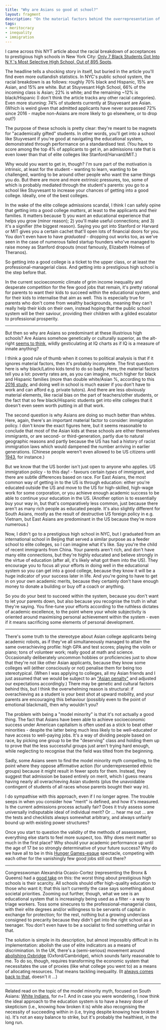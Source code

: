 ```yaml
---
title: "Why are Asians so good at school?"
layout: fragment
description: "On the material factors behind the overrepresentation of Asian-Americans at prestigious high schools in NYC."
tags:
- meritocracy
- inequality
- immigration
---
```


I came across this NYT article about the racial breakdown of acceptances to prestigious high schools in New York City: [Only 7 Black Students Got Into N.Y.'s Most Selective High School, Out of 895 Spots](https://www.nytimes.com/2019/03/18/nyregion/black-students-nyc-high-schools.html).

The headline tells a shocking story in itself, but buried in the article you'll find even more outlandish statistics. In NYC's public school system, the racial breakdown is as follows: roughly 70% black and Hispanic, 15% are Asian, and 15% are white. But at Stuyvesant High School, 66% of the incoming class is Asian; 22% is white; and the remaining ~12% is black/Hispanic (I don't think the article tracks any other racial categories). Even more stunning: 74% of students currently at Stuyvesant are Asian. (Which is weird given that admitted applicants have never surpassed 72% since 2016 - maybe non-Asians are more likely to go elsewhere, or to drop out?)

The purpose of these schools is pretty clear: they're meant to be magnets for "academically gifted" students. In other words, you'll get into a school like Stuyvesant if you're good at navigating the educational system, demonstrated through performance on a standardised test. (You have to score among the top 4% of applicants to get in, an admissions rate that is even lower than that of elite colleges like Stanford/Harvard/MIT.)

Why would you want to get in, though? I'm sure part of the motivation is intrinsic, at least for the student - wanting to learn, wanting to be challenged, wanting to be around other people who want the same things you do. But there are more and more extrinsic pressures, too, some of which is probably mediated through the student's parents: you go to a school like Stuyvesant to increase your chances of getting into a good college. Ideally, one of the best colleges.

In the wake of the elite college admissions scandal, I think I can safely opine that getting into a good college _matters_, at least to the applicants and their families. It matters because 1) you want an educational experience that helps you grow (minor reason); 2) you'll make useful connections; and 3) it's a signifier (the biggest reason). Saying you got into Stanford or Harvard or MIT gives you a certain cachet that'll open lots of financial doors for you. You don't even have to have _graduated_ - dropping out works too, as we've seen in the case of numerous failed startup founders who've managed to raise money as Stanford dropouts (most famously, Elizabeth Holmes of Theranos).

So getting into a good college is a ticket to the upper class, or at least the professional-managerial class. And getting into a prestigious high school is the step before that.

In the current socioeconomic climate of grim income inequality and desperate competition for the few good jobs that remain, it's pretty rational for parents to want their kids to succeed within the educational system, and for their kids to internalise that aim as well. This is especially true for parents who don't come from wealthy backgrounds, meaning they can't really help their kids on their own, instead hoping that the public school system will be their saviour, providing their children with a gilded escalator to professional prosperity.

***

But then so why are Asians so predominant at these illustrious high schools? Are Asians somehow genetically or culturally superior, as the alt-right [seems to think](https://splinternews.com/the-alt-rights-asian-exception-is-cribbed-directly-from-1822421189), wildly gesticulating at IQ charts as if IQ is a measure of innate anything?

I think a good rule of thumb when it comes to political analysis is that if it ignores material factors, then it's probably incomplete. The first question here is why black/Latino kids tend to do so badly. Here, the material factors tell you a lot: poverty rates are, as you can imagine, much higher for black and Hispanic families (more than double white/Asian %, according to this [2016 study](http://furmancenter.org/files/sotc/SOC_2016_FOCUS_Poverty_in_NYC.pdf), and doing well in school is much easier if you don't have to work and can afford e.g. private tutors). And there are less obviously material elements, like racial bias on the part of teachers/other students, or the fact that so few black/Hispanic students get into elite colleges that it doesn't even seem worth putting in all that work.

The second question is why Asians are doing so much better than whites. Here, again, there's an important material factor to consider: immigration policy. I don't know the exact figures here, but it seems reasonable to conclude that most of the Asian kids at these schools are either themselves immigrants, or are second- or third-generation, partly due to natural geographic reasons and partly because the US has had a history of racist immigration laws which would dampened the number arriving in earlier generations. (Chinese people weren't even allowed to be US citizens until [1943](https://en.wikipedia.org/wiki/Magnuson_Act), for instance.)

But we know that the US border isn't just open to anyone who applies. US immigration policy - to this day! - favours certain _types_ of immigrant, and there are subtle differences based on race. For East Asians, the most common way of getting in to the US is through education: either you're educated outside the US and move to the US for high-skilled, high-wage work for some corporation, or you achieve enough academic success to be able to continue your education in the US. (Another option is to essentially buy your way in, but that's comparatively less common, just because there aren't as many rich people as educated people. It's also slightly different for South Asians, mostly as the result of destructive US foreign policy in e.g. Vietnam, but East Asians are predominant in the US because they're more numerous.)

Now, I didn't go to a prestigious high school in NYC, but I graduated from an international school in Beijing that served a similar purpose as a feeder school to elite colleges, so I can imagine what it's like. Say you're the child of recent immigrants from China. Your parents aren't rich, and don't have many elite connections, but they're highly educated and believe strongly in the virtue of education (after all, it's likely what got them into the US). They encourage you to focus all your efforts in doing well in the educational system so you can get into a good college, because they know it will be a huge indicator of your success later in life. And you're going to have to get in on your own academic merits, because they certainly don't have enough money to donate a building or buy off a coach or anything.

So you do your best to succeed within the system, because you don't want to let your parents down, but also because you recognise the truth in what they're saying. You fine-tune your efforts according to the ruthless dictates of academic excellence, to the point where your whole subjectivity is oriented around maximising personal achievement within the system - even if it means sacrificing some elements of personal development.

***

There's some truth to the stereotype about Asian college applicants being academic robots, as if they've all simultaneously managed to attain the same overachieving profile: high GPA and test scores; playing the violin or piano; tons of volunteer work; really good at math and science. Occasionally deliberately uncommon hobbies or proficiencies just to show that they're not like other Asian applicants, because they know some colleges will (either consciously or not) penalise them for being too stereotypical. (When I was applying to colleges, all my Asian friends and I just assumed that we would be subject to an ["Asian penalty"](https://www.npr.org/sections/codeswitch/2018/11/13/667544791/as-college-apps-are-due-asian-american-high-schoolers-consider-affirmative-actio) and adjusted our expectations accordingly.) There may be genetic and cultural factors behind this, but I think the overwhelming reason is structural: if overachieving as a student is your best shot at upward mobility, and your parents are encouraging this behaviour (possibly even to the point of emotional blackmail), then why wouldn't you?

The problem with being a "model minority" is that it's not actually a good thing. The fact that Asians have been able to achieve socioeconomic success under American capitalism is often used as a stick to beat other minorities - despite the latter being much less likely to be well-educated or have access to well-paying jobs. It's a way of dividing people based on race, by picking one group to be the "deserving" class and holding them up to prove that the less successful groups just aren't trying hard enough, while neglecting to recognise that the field was tilted from the beginning.

Sadly, some Asians seem to find the model minority myth compelling, to the point where they oppose affirmative action (for underrepresented ethnic groups) because it might result in fewer spots for them. Instead, they suggest that admission be based entirely on merit, which I guess means having nearly all overachieving Asian students (plus the unavoidable contingent of students of all races whose parents bought their way in).

I do sympathise with this approach, even if I no longer agree. The trouble seeps in when you consider how "merit" is defined, and how it's measured. Is the current admissions process actually fair? Does it truly assess some universally indisputable ideal of individual merit? Or ... hear me out ... are the tests and checklists always somewhat arbitrary, and always unfairly bound up with existing power structures?

Once you start to question the validity of the methods of assessment, everything else starts to feel more suspect, too. Why does merit matter so much in the first place? Why should your academic performance up until the age of 17 be so strongly determinative of your future success? Why do we have all to be in this [Hunger Games-esque](/posts/fragments-9) spectacle, competing with each other for the vanishingly few good jobs still out there?

***

Congresswoman Alexandria Ocasio-Cortez (representing the Bronx & Queens) had a [good take](https://www.newsweek.com/alexandria-ocasio-cortez-scarcity-conflict-education-town-hall-college-1365949) on this: the worst thing about prestigious high schools is their scarcity. All schools should offer high-quality education to those who want it; that this isn't currently the case says something about societal priorities. Zooming out further, though, what we see is an educational system that is increasingly being used as a filter - a way to triage workers. Toss some sinecures to the professional-managerial class, with their elite degrees and/or willingness to be servants of capital in exchange for protection; for the rest, nothing but a growing underclass consigned to precarity because they didn't get into the right school as a teenager. You don't even have to be a socialist to find something unfair in that.

The solution is simple in its description, but almost impossibly difficult in its implementation: abolish the use of elite indicators as a means of discrimination. In the UK, there's a (semi-serious) movement around [abolishing Oxbridge](https://www.theguardian.com/commentisfree/2017/nov/01/oxbridge-elitism-privilege-abolish-university-admissions) (Oxford/Cambridge), which sounds fairly reasonable to me. To do so, though, requires transforming the economic system that necessitates the use of proxies (like what college you went to) as a means of allocating resources. That means tackling inequality. (It [always comes back to that](/fragments/tags#inequality), doesn't it ...)

***

Related read on the topic of the model minority myth, focused on South Asians: [White Indians](https://nplusonemag.com/issue-16/the-intellectual-situation/white-indians/), for _n+1_. And in case you were wondering, I now think the ideal approach to the education system is to have a heavy dose of skepticism (i.e., knowing how broken it is) while also recognising the necessity of succeeding within in (i.e, trying despite knowing how broken it is). It's not an easy balance to strike, but it's probably the healthiest, in the long run.
